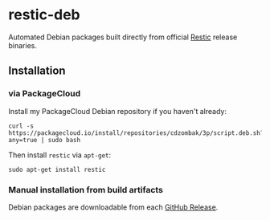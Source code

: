 # restic-deb

Automated Debian packages built directly from official [Restic](https://github.com/restic/restic) release binaries.

## Installation

### via PackageCloud

Install my PackageCloud Debian repository if you haven't already:
```shell
curl -s https://packagecloud.io/install/repositories/cdzombak/3p/script.deb.sh?any=true | sudo bash
```

Then install `restic` via `apt-get`:
```shell
sudo apt-get install restic
```

### Manual installation from build artifacts

Debian packages are downloadable from each [GitHub Release](https://github.com/cdzombak/restic-deb/releases).
